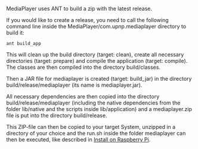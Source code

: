 MediaPlayer uses ANT to build a zip with the latest release.

If you would like to create a release, you need to call the following command line inside the MediaPlayer/com.upnp.mediaplayer directory to build it:

``
ant build_app
``

This will clean up the build directory (target: clean), create all necessary directories (target: prepare) and compile the application (target: compile). The classes are then compiled into the directory build/classes.

Then a JAR file for mediaplayer is created (target: build_jar) in the directory build/release/mediaplayer (its name is mediaplayer.jar).

All necessary dependencies are then copied into the directory build/release/mediaplayer (including the native dependencies from the folder lib/native and the scripts inside lib/application) and a mediaplayer.zip file is put into the directory build/release.

This ZIP-file can then be copied to your target System, unzipped in a directory of your choice and the run.sh inside the folder mediaplayer can then be executed, like described in [Install on Raspberry Pi](https://github.com/PeteManchester/MediaPlayer/wiki/Install-Raspberry-Pi).
